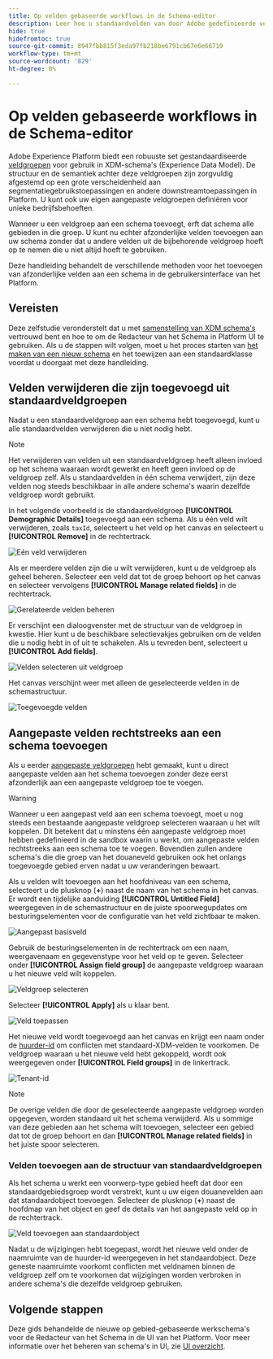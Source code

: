 ```yaml
---
title: Op velden gebaseerde workflows in de Schema-editor
description: Leer hoe u standaardvelden van door Adobe gedefinieerde veldgroepen afzonderlijk kunt toevoegen aan uw XDM-schema's (Experience Data Model).
hide: true
hidefromtoc: true
source-git-commit: 8947fbb815f3eda97fb218be6791cb67e6e66719
workflow-type: tm+mt
source-wordcount: '829'
ht-degree: 0%

---
```


# Op velden gebaseerde workflows in de Schema-editor

Adobe Experience Platform biedt een robuuste set gestandaardiseerde [veldgroepen](../schema/composition.md#field-group) voor gebruik in XDM-schema&#39;s (Experience Data Model). De structuur en de semantiek achter deze veldgroepen zijn zorgvuldig afgestemd op een grote verscheidenheid aan segmentatiegebruikstoepassingen en andere downstreamtoepassingen in Platform. U kunt ook uw eigen aangepaste veldgroepen definiëren voor unieke bedrijfsbehoeften.

Wanneer u een veldgroep aan een schema toevoegt, erft dat schema alle gebieden in die groep. U kunt nu echter afzonderlijke velden toevoegen aan uw schema zonder dat u andere velden uit de bijbehorende veldgroep hoeft op te nemen die u niet altijd hoeft te gebruiken.

Deze handleiding behandelt de verschillende methoden voor het toevoegen van afzonderlijke velden aan een schema in de gebruikersinterface van het Platform.

## Vereisten

Deze zelfstudie veronderstelt dat u met [samenstelling van XDM schema&#39;s](../schema/composition.md) vertrouwd bent en hoe te om de Redacteur van het Schema in Platform UI te gebruiken. Als u de stappen wilt volgen, moet u het proces starten van [het maken van een nieuw schema](./resources/schemas.md) en het toewijzen aan een standaardklasse voordat u doorgaat met deze handleiding.

## Velden verwijderen die zijn toegevoegd uit standaardveldgroepen

Nadat u een standaardveldgroep aan een schema hebt toegevoegd, kunt u alle standaardvelden verwijderen die u niet nodig hebt.

>[!NOTE]
>
>Het verwijderen van velden uit een standaardveldgroep heeft alleen invloed op het schema waaraan wordt gewerkt en heeft geen invloed op de veldgroep zelf. Als u standaardvelden in één schema verwijdert, zijn deze velden nog steeds beschikbaar in alle andere schema&#39;s waarin dezelfde veldgroep wordt gebruikt.

In het volgende voorbeeld is de standaardveldgroep **[!UICONTROL Demographic Details]** toegevoegd aan een schema. Als u één veld wilt verwijderen, zoals `taxId`, selecteert u het veld op het canvas en selecteert u **[!UICONTROL Remove]** in de rechtertrack.

![Eén veld verwijderen](../images/ui/field-based-workflows/remove-single-field.png)

Als er meerdere velden zijn die u wilt verwijderen, kunt u de veldgroep als geheel beheren. Selecteer een veld dat tot de groep behoort op het canvas en selecteer vervolgens **[!UICONTROL Manage related fields]** in de rechtertrack.

![Gerelateerde velden beheren](../images/ui/field-based-workflows/manage-related-fields.png)

Er verschijnt een dialoogvenster met de structuur van de veldgroep in kwestie. Hier kunt u de beschikbare selectievakjes gebruiken om de velden die u nodig hebt in of uit te schakelen. Als u tevreden bent, selecteert u **[!UICONTROL Add fields]**.

![Velden selecteren uit veldgroep](../images/ui/field-based-workflows/select-fields.png)

Het canvas verschijnt weer met alleen de geselecteerde velden in de schemastructuur.

![Toegevoegde velden](../images/ui/field-based-workflows/fields-added.png)

## Aangepaste velden rechtstreeks aan een schema toevoegen

Als u eerder [aangepaste veldgroepen](./resources/field-groups.md#create) hebt gemaakt, kunt u direct aangepaste velden aan het schema toevoegen zonder deze eerst afzonderlijk aan een aangepaste veldgroep toe te voegen.

>[!WARNING]
>
>Wanneer u een aangepast veld aan een schema toevoegt, moet u nog steeds een bestaande aangepaste veldgroep selecteren waaraan u het wilt koppelen. Dit betekent dat u minstens één aangepaste veldgroep moet hebben gedefinieerd in de sandbox waarin u werkt, om aangepaste velden rechtstreeks aan een schema toe te voegen. Bovendien zullen andere schema&#39;s die die groep van het douaneveld gebruiken ook het onlangs toegevoegde gebied erven nadat u uw veranderingen bewaart.

Als u velden wilt toevoegen aan het hoofdniveau van een schema, selecteert u de plusknop (**+**) naast de naam van het schema in het canvas. Er wordt een tijdelijke aanduiding **[!UICONTROL Untitled Field]** weergegeven in de schemastructuur en de juiste spoorwegupdates om besturingselementen voor de configuratie van het veld zichtbaar te maken.

![Aangepast basisveld](../images/ui/field-based-workflows/root-custom-field.png)

Gebruik de besturingselementen in de rechtertrack om een naam, weergavenaam en gegevenstype voor het veld op te geven. Selecteer onder **[!UICONTROL Assign field group]** de aangepaste veldgroep waaraan u het nieuwe veld wilt koppelen.

![Veldgroep selecteren](../images/ui/field-based-workflows/select-field-group.png)

Selecteer **[!UICONTROL Apply]** als u klaar bent.

![Veld toepassen](../images/ui/field-based-workflows/apply-field.png)

Het nieuwe veld wordt toegevoegd aan het canvas en krijgt een naam onder de [huurder-id](../api/getting-started.md#know-your-tenant_id) om conflicten met standaard-XDM-velden te voorkomen. De veldgroep waaraan u het nieuwe veld hebt gekoppeld, wordt ook weergegeven onder **[!UICONTROL Field groups]** in de linkertrack.

![Tenant-id](../images/ui/field-based-workflows/tenantId.png)

>[!NOTE]
>
>De overige velden die door de geselecteerde aangepaste veldgroep worden opgegeven, worden standaard uit het schema verwijderd. Als u sommige van deze gebieden aan het schema wilt toevoegen, selecteer een gebied dat tot de groep behoort en dan **[!UICONTROL Manage related fields]** in het juiste spoor selecteren.

### Velden toevoegen aan de structuur van standaardveldgroepen

Als het schema u werkt een voorwerp-type gebied heeft dat door een standaardgebiedsgroep wordt verstrekt, kunt u uw eigen douanevelden aan dat standaardobject toevoegen. Selecteer de plusknop (**+**) naast de hoofdmap van het object en geef de details van het aangepaste veld op in de rechtertrack.

![Veld toevoegen aan standaardobject](../images/ui/field-based-workflows/add-field-to-standard-object.png)

Nadat u de wijzigingen hebt toegepast, wordt het nieuwe veld onder de naamruimte van de huurder-id weergegeven in het standaardobject. Deze geneste naamruimte voorkomt conflicten met veldnamen binnen de veldgroep zelf om te voorkomen dat wijzigingen worden verbroken in andere schema&#39;s die dezelfde veldgroep gebruiken.

## Volgende stappen

Deze gids behandelde de nieuwe op gebied-gebaseerde werkschema&#39;s voor de Redacteur van het Schema in de UI van het Platform. Voor meer informatie over het beheren van schema&#39;s in UI, zie [UI overzicht](./overview.md).
